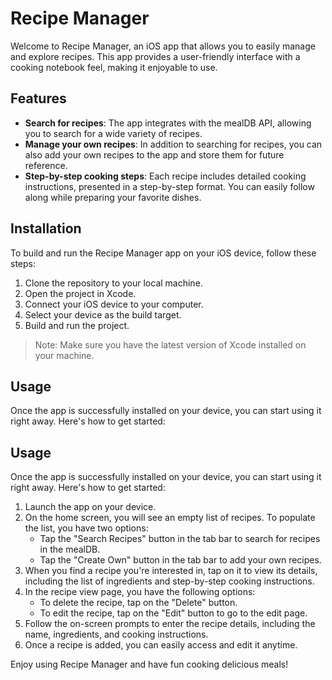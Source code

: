 # Recipe Manager

Welcome to Recipe Manager, an iOS app that allows you to easily manage and explore recipes. This app provides a user-friendly interface with a cooking notebook feel, making it enjoyable to use.

## Features

- **Search for recipes**: The app integrates with the mealDB API, allowing you to search for a wide variety of recipes.
- **Manage your own recipes**: In addition to searching for recipes, you can also add your own recipes to the app and store them for future reference.
- **Step-by-step cooking steps**: Each recipe includes detailed cooking instructions, presented in a step-by-step format. You can easily follow along while preparing your favorite dishes.

## Installation

To build and run the Recipe Manager app on your iOS device, follow these steps:

1. Clone the repository to your local machine.
2. Open the project in Xcode.
3. Connect your iOS device to your computer.
4. Select your device as the build target.
5. Build and run the project.

> Note: Make sure you have the latest version of Xcode installed on your machine.

## Usage

Once the app is successfully installed on your device, you can start using it right away. Here's how to get started:

## Usage

Once the app is successfully installed on your device, you can start using it right away. Here's how to get started:

1. Launch the app on your device.
2. On the home screen, you will see an empty list of recipes. To populate the list, you have two options:
   - Tap the "Search Recipes" button in the tab bar to search for recipes in the mealDB.
   - Tap the "Create Own" button in the tab bar to add your own recipes.
3. When you find a recipe you're interested in, tap on it to view its details, including the list of ingredients and step-by-step cooking instructions.
4. In the recipe view page, you have the following options:
   - To delete the recipe, tap on the "Delete" button.
   - To edit the recipe, tap on the "Edit" button to go to the edit page.
6. Follow the on-screen prompts to enter the recipe details, including the name, ingredients, and cooking instructions.
7. Once a recipe is added, you can easily access and edit it anytime.

Enjoy using Recipe Manager and have fun cooking delicious meals!

